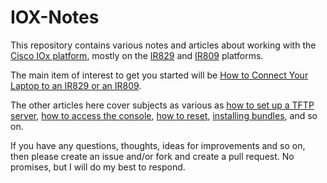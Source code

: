 # IOX-Notes
This repository contains various notes and articles about working with the 
[Cisco IOx platform](https://developer.cisco.com/media/iox-dev-guide-3-10-16/intro/conceptual-overview/#iox-overview), 
mostly on the 
[IR829](http://www.cisco.com/c/en/us/products/routers/829-industrial-router/index.html) 
and [IR809](http://www.cisco.com/c/en/us/support/routers/809-industrial-router/model.html) platforms.

The main item of interest to get you started will be 
[How to Connect Your Laptop to an IR829 or an IR809](https://github.com/DevOps4Networks/IOX-Notes/blob/master/How_To_Connect_Your_Laptop/README.md).

The other articles here cover subjects as various as [how to set up a TFTP server](https://github.com/DevOps4Networks/IOX-Notes/tree/master/How_To_Setup_TFTP), 
[how to access the console](https://github.com/DevOps4Networks/IOX-Notes/tree/master/How_To_Connect_The_Console),
[how to reset](https://github.com/DevOps4Networks/IOX-Notes/tree/master/How_To_Reset_To_Factory_Settings), 
[installing bundles](https://github.com/DevOps4Networks/IOX-Notes/tree/master/How_To_Install_IOx_Bundles), and so on.

If you have any questions, thoughts, ideas for improvements and so on, then please create an issue and/or fork
and create a pull request. No promises, but I will do my best to respond.

